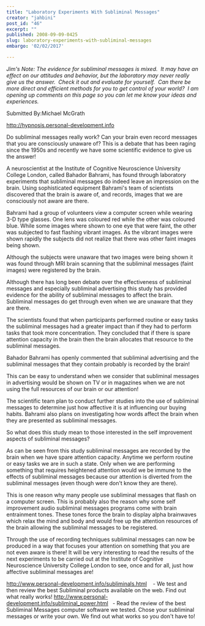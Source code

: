 ```yaml
---
title: "Laboratory Experiments With Subliminal Messages"
creator: "jahbini"
post_id: "46"
excerpt: ""
published: 2008-09-09-0425
slug: laboratory-experiments-with-subliminal-messages
embargo: '02/02/2017'

---
```

<em>Jim's Note:</em><em> The evidence for subliminal messages is mixed.  It may have an effect on our attitudes and behavior, but the laboratory may never really give us the answer.  Check it out and evaluate for yourself.  Can there be more direct and efficient methods for you to get control of your world?  I am opening up comments on this page so you can let me know your ideas and experiences.</em>

Submitted By:Michael McGrath

<a href="http://hypnosis.personal-development.info/">http://hypnosis.personal-development.info</a>

Do subliminal messages really work? Can your brain even
record messages that you are consciously unaware of? This
is a debate that has been raging since the 1950s and
recently we have some scientific evidence to give us the
answer!

A neuroscientist at the Institute of Cognitive Neuroscience
University College London, called Bahador Bahrami, has
found through laboratory experiments that subliminal
messages do indeed leave an impression on the brain. Using
sophisticated equipment Bahrami's team of scientists
discovered that the brain is aware of, and records, images
that we are consciously not aware are there.

Bahrami had a group of volunteers view a computer screen
while wearing 3-D type glasses. One lens was coloured red
while the other was coloured blue. While some images where
shown to one eye that were faint, the other was subjected
to fast flashing vibrant images. As the vibrant images were
shown rapidly the subjects did not realize that there was
other faint images being shown.

Although the subjects were unaware that two images were
being shown it was found through MRI brain scanning that
the subliminal messages (faint images) were registered by
the brain.

Although there has long been debate over the effectiveness
of subliminal messages and especially subliminal
advertising this study has provided evidence for the
ability of subliminal messages to affect the brain.
Subliminal messages do get through even when we are unaware
that they are there.

The scientists found that when participants performed
routine or easy tasks the subliminal messages had a greater
impact than if they had to perform tasks that took more
concentration. They concluded that if there is spare
attention capacity in the brain then the brain allocates
that resource to the subliminal messages.

Bahador Bahrami has openly commented that subliminal
advertising and the subliminal messages that they contain
probably is recorded by the brain!

This can be easy to understand when we consider that
subliminal messages in advertising would be shown on TV or
in magazines when we are not using the full resources of
our brain or our attention!

The scientific team plan to conduct further studies into
the use of subliminal messages to determine just how
affective it is at influencing our buying habits. Bahrami
also plans on investigating how words affect the brain when
they are presented as subliminal messages.

So what does this study mean to those interested in the
self improvement aspects of subliminal messages?

As can be seen from this study subliminal messages are
recorded by the brain when we have spare attention
capacity. Anytime we perform routine or easy tasks we are
in such a state. Only when we are performing something that
requires heightened attention would we be immune to the
effects of subliminal messages because our attention is
diverted from the subliminal messages (even though were
don't know they are there).

This is one reason why many people use subliminal messages
that flash on a computer screen. This is probably also the
reason why some self improvement audio subliminal messages
programs come with brain entrainment tones. These tones
force the brain to display alpha brainwaves which relax the
mind and body and would free up the attention resources of
the brain allowing the subliminal messages to be registered.

Through the use of recording techniques subliminal messages
can now be produced in a way that focuses your attention on
something that you are not even aware is there! It will be
very interesting to read the results of the next
experiments to be carried out at the Institute of Cognitive
Neuroscience University College London to see, once and for
all, just how affective subliminal messages are!

<a href="http://www.personal-development.info/subliminals.html">http://www.personal-development.info/subliminals.html</a>    -
We test and then review the best Subliminal products
available on the web. Find out what really works!
<a href="http://www.personal-development.info/subliminal_power.html">http://www.personal-development.info/subliminal_power.html</a> 
 - Read the review of the best Subliminal Messages
computer software we tested. Chose your subliminal messages
or write your own. We find out what works so you don't have
to!